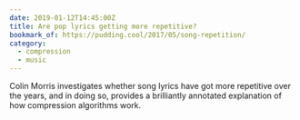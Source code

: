 ```yaml
---
date: 2019-01-12T14:45:00Z
title: Are pop lyrics getting more repetitive?
bookmark_of: https://pudding.cool/2017/05/song-repetition/
category:
  - compression
  - music
---
```


Colin Morris investigates whether song lyrics have got more repetitive over the years, and in doing so, provides a brilliantly annotated explanation of how compression algorithms work.
